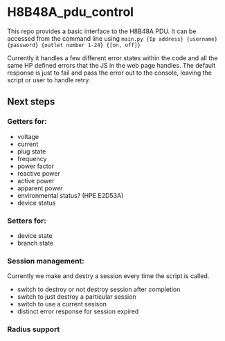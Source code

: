 # H8B48A_pdu_control
This repo provides a basic interface to the H8B48A PDU. It can be accessed from the command line using `main.py {Ip address} {username} {password} {outlet number 1-24} {[on, off]}`

Currently it handles a few different error states within the code and all the same HP defined errors that the JS in the web page handles. The default response is just to fail and pass the error out to the console, leaving the script or user to handle retry.

## Next steps

### Getters for: 
  - voltage
  - current
  - plug state
  - frequency
  - power factor
  - reactive power
  - active power
  - apparent power
  - environmental status? (HPE E2D53A)
  - device status

### Setters for:
  - device state
  - branch state

### Session management:
Currently we make and destry a session every time the script is called. 
  - switch to destroy or not destroy session after completion
  - switch to just destroy a particular session
  - switch to use a current sesison
  - distinct error response for session expired


### Radius support
